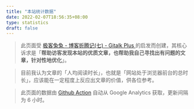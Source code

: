 ```yaml
---
title: "本站统计数据"
date: 2022-02-07T18:56:35+08:00
type: statistics
draft: false
---
```


>此页面受 [极客兔兔 - 博客折腾记(七) - Gitalk Plus ](https://geektutu.com/post/blog-experience-7.html) 的启发而创建，其核心诉求是「**帮助访客发现本站的优质文章，也帮助我自己寻找出有问题的文章，针对性地优化**」。

>目前我认为文章的「人均阅读时长」，也就是「网站处于浏览器前台的总时长」，应该能在一定程度上反应出文章的价值，供各位参考。

>此页面的数据由 [Github Action](https://github.com/ryan4yin/ryan4yin.space/blob/main/.github/workflows/gh-pages.yaml) 自动从 Google Analytics 获取，更新间隔为 6 小时。

